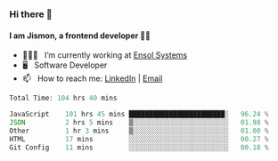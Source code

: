 ### Hi there 👋

#### I am Jismon, a frontend developer 👦🏻

- 🧑🏻‍💻   &nbsp; I’m currently working at <a href='https://www.ensolsystems.com/' target="_blank">Ensol Systems</a>
- 🖥   &nbsp; Software Developer
- 📫   &nbsp; How to reach me: <a href='https://www.linkedin.com/in/jismonthomas/'>LinkedIn</a> | <a href='mailto:hellojismonthomas@gmail.com'>Email</a>

<!--START_SECTION:waka-->

```javascript
Total Time: 104 hrs 40 mins

JavaScript    101 hrs 45 mins ████████████████████████░   96.24 %
JSON          2 hrs 5 mins    ▒░░░░░░░░░░░░░░░░░░░░░░░░   01.98 %
Other         1 hr 3 mins     ▒░░░░░░░░░░░░░░░░░░░░░░░░   01.00 %
HTML          17 mins         ░░░░░░░░░░░░░░░░░░░░░░░░░   00.27 %
Git Config    11 mins         ░░░░░░░░░░░░░░░░░░░░░░░░░   00.18 %
```

<!--END_SECTION:waka-->

<!--
**jismonthomas/jismonthomas** is a ✨ _special_ ✨ repository because its `README.md` (this file) appears on your GitHub profile.

Here are some ideas to get you started:

- 🔭 I’m currently working on ...
- 🌱 I’m currently learning ...
- 👯 I’m looking to collaborate on ...
- 🤔 I’m looking for help with ...
- 💬 Ask me about ...
- 📫 How to reach me: ...
- 😄 Pronouns: ...
- ⚡ Fun fact: ...
-->
